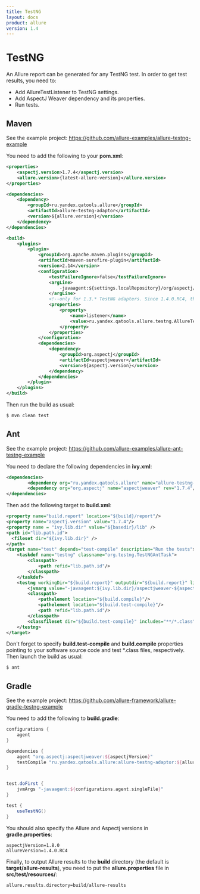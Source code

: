 ```yaml
---
title: TestNG
layout: docs
product: allure
version: 1.4
---
```



# TestNG

An Allure report can be generated for any TestNG test. In order to get test results, you need to:

* Add AllureTestListener to TestNG settings.
* Add AspectJ Weaver dependency and its properties.
* Run tests.

## Maven

See the example project: https://github.com/allure-examples/allure-testng-example

You need to add the following to your **pom.xml**:
```xml
<properties>
    <aspectj.version>1.7.4</aspectj.version>
    <allure.version>{latest-allure-version}</allure.version>
</properties>

<dependencies>
    <dependency>
        <groupId>ru.yandex.qatools.allure</groupId>
        <artifactId>allure-testng-adaptor</artifactId>
        <version>${allure.version}</version>
    </dependency>
</dependencies>

<build>
    <plugins>
        <plugin>
            <groupId>org.apache.maven.plugins</groupId>
            <artifactId>maven-surefire-plugin</artifactId>
            <version>2.14</version>
            <configuration>
                <testFailureIgnore>false</testFailureIgnore>
                <argLine>
                    -javaagent:${settings.localRepository}/org/aspectj/aspectjweaver/${aspectj.version}/aspectjweaver-${aspectj.version}.jar
                </argLine>
                <!--only for 1.3.* TestNG adapters. Since 1.4.0.RC4, the listener adds via ServiceLoader-->
                <properties>
                    <property>
                        <name>listener</name>
                        <value>ru.yandex.qatools.allure.testng.AllureTestListener</value>
                    </property>
                </properties>
            </configuration>
            <dependencies>
                <dependency>
                    <groupId>org.aspectj</groupId>
                    <artifactId>aspectjweaver</artifactId>
                    <version>${aspectj.version}</version>
                </dependency>
            </dependencies>
        </plugin>
    </plugins>
</build>
```
Then run the build as usual:
```bash
$ mvn clean test
```

## Ant

See the example project: https://github.com/allure-examples/allure-ant-testng-example

You need to declare the following dependencies in **ivy.xml**:
```xml
<dependencies>
        <dependency org="ru.yandex.qatools.allure" name="allure-testng-adaptor" rev="1.3.9"/>
        <dependency org="org.aspectj" name="aspectjweaver" rev="1.7.4"/>
</dependencies>
```
Then add the following target to **build.xml**:
```xml
<property name="build.report" location="${build}/report"/>
<property name="aspectj.version" value="1.7.4"/>
<property name = "ivy.lib.dir" value="${basedir}/lib" />
<path id="lib.path.id">
  <fileset dir="${ivy.lib.dir}" />
</path>
<target name="test" depends="test-compile" description="Run the tests">
    <taskdef name="testng" classname="org.testng.TestNGAntTask">
        <classpath>
            <path refid="lib.path.id"/>
        </classpath>
    </taskdef>
    <testng workingDir="${build.report}" outputdir="${build.report}" listeners="ru.yandex.qatools.allure.testng.AllureTestListener">
        <jvmarg value="-javaagent:${ivy.lib.dir}/aspectjweaver-${aspectj.version}.jar"/>
        <classpath>
            <pathelement location="${build.compile}"/>
            <pathelement location="${build.test-compile}"/>
            <path refid="lib.path.id"/>
        </classpath>
        <classfileset dir="${build.test-compile}" includes="**/*.class" />
    </testng>
</target>
```
Don't forget to specify **build.test-compile** and **build.compile** properties pointing to your software source code and test *.class files, respectively. Then launch the build as usual:
```bash
$ ant
```

## Gradle

See the example project: https://github.com/allure-framework/allure-gradle-testng-example

You need to add the following to **build.gradle**:
```groovy
configurations {
    agent
}

dependencies {
    agent "org.aspectj:aspectjweaver:${aspectjVersion}"
    testCompile "ru.yandex.qatools.allure:allure-testng-adaptor:${allureVersion}"
}


test.doFirst {
    jvmArgs "-javaagent:${configurations.agent.singleFile}"
}

test {
    useTestNG()
}
```
You should also specify the Allure and Aspectj versions in **gradle.properties**:
```
aspectjVersion=1.8.0
allureVersion=1.4.0.RC4
```
Finally, to output Allure results to the **build** directory (the default is **target/allure-results**), you need to put the **allure.properties** file in **src/test/resources/**:
```
allure.results.directory=build/allure-results
```